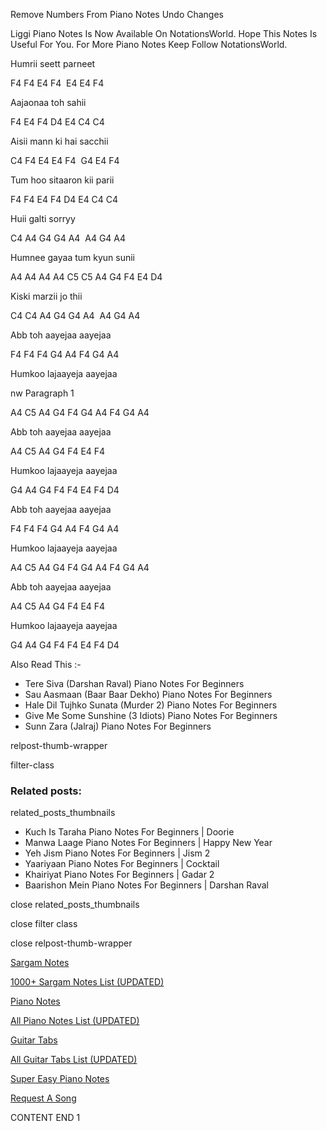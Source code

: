 
Remove Numbers From Piano Notes
Undo Changes

Liggi Piano Notes Is Now Available On NotationsWorld. Hope This Notes Is Useful For You. For More Piano Notes Keep Follow NotationsWorld.

Humrii seett parneet

F4 F4 E4 F4  E4 E4 F4

Aajaonaa toh sahii

F4 E4 F4 D4 E4 C4 C4

Aisii mann ki hai sacchii

C4 F4 E4 E4 F4  G4 E4 F4

Tum hoo sitaaron kii parii

F4 F4 E4 F4 D4 E4 C4 C4

Huii galti sorryy

C4 A4 G4 G4 A4  A4 G4 A4

Humnee gayaa tum kyun sunii

A4 A4 A4 A4 C5 C5 A4 G4 F4 E4 D4

Kiski marzii jo thii

C4 C4 A4 G4 G4 A4  A4 G4 A4

Abb toh aayejaa aayejaa

F4 F4 F4 G4 A4 F4 G4 A4

Humkoo lajaayeja aayejaa

nw Paragraph 1

A4 C5 A4 G4 F4 G4 A4 F4 G4 A4

Abb toh aayejaa aayejaa

A4 C5 A4 G4 F4 E4 F4

Humkoo lajaayeja aayejaa

G4 A4 G4 F4 F4 E4 F4 D4

Abb toh aayejaa aayejaa

F4 F4 F4 G4 A4 F4 G4 A4

Humkoo lajaayeja aayejaa

A4 C5 A4 G4 F4 G4 A4 F4 G4 A4

Abb toh aayejaa aayejaa

A4 C5 A4 G4 F4 E4 F4

Humkoo lajaayeja aayejaa

G4 A4 G4 F4 F4 E4 F4 D4

Also Read This :-

* Tere Siva (Darshan Raval) Piano Notes For Beginners
* Sau Aasmaan (Baar Baar Dekho) Piano Notes For Beginners
* Hale Dil Tujhko Sunata (Murder 2) Piano Notes For Beginners
* Give Me Some Sunshine (3 Idiots) Piano Notes For Beginners
* Sunn Zara (Jalraj) Piano Notes For Beginners

relpost-thumb-wrapper

filter-class

### Related posts:

related_posts_thumbnails

* Kuch Is Taraha Piano Notes For Beginners | Doorie
* Manwa Laage Piano Notes For Beginners | Happy New Year
* Yeh Jism Piano Notes For Beginners | Jism 2
* Yaariyaan Piano Notes For Beginners | Cocktail
* Khairiyat Piano Notes For Beginners | Gadar 2
* Baarishon Mein Piano Notes For Beginners | Darshan Raval

close related_posts_thumbnails

close filter class

close relpost-thumb-wrapper

[Sargam Notes](https://www.notationsworld.com/sargam-notes.html)

[1000+ Sargam Notes List (UPDATED)](https://www.notationsworld.com/all-songs-list-sargam-notes.html)

[Piano Notes](https://www.notationsworld.com/piano-notes.html)

[All Piano Notes List (UPDATED)](https://www.notationsworld.com/all-songs-list-piano-notes.html)

[Guitar Tabs](https://www.notationsworld.com/guitar-tabs.html)

[All Guitar Tabs List (UPDATED)](https://www.notationsworld.com/all-songs-list-guitar-tabs.html)

[Super Easy Piano Notes](https://studywall.in/)

[Request A Song](https://www.notationsworld.com/request-a-song.html)

CONTENT END 1

